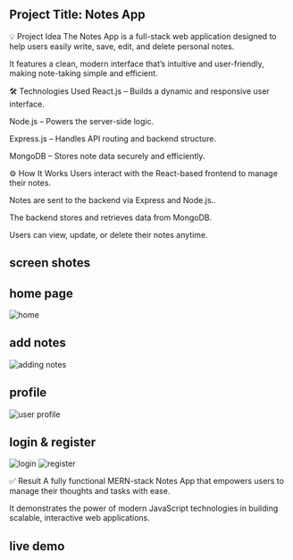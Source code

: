 ## Project Title: Notes App
💡 Project Idea
The Notes App is a full-stack web application designed to help users easily write, save, edit, and delete personal notes.

It features a clean, modern interface that’s intuitive and user-friendly, making note-taking simple and efficient.

🛠️ Technologies Used
React.js – Builds a dynamic and responsive user interface.

Node.js – Powers the server-side logic.

Express.js – Handles API routing and backend structure.

MongoDB – Stores note data securely and efficiently.

⚙️ How It Works
Users interact with the React-based frontend to manage their notes.

Notes are sent to the backend via Express and Node.js..

The backend stores and retrieves data from MongoDB.

Users can view, update, or delete their notes anytime.
## screen shotes
## home page
![home](/notes-app/notes-app/src/assets/image.png)
## add notes
![adding notes](/notes-app/notes-app/src/assets/image-1.png)
## profile 
![user profile ](/notes-app/notes-app/src/assets/image-2.png)
## login & register
![login](/notes-app/notes-app/src/assets/image-3.png)
![register](/notes-app/notes-app/src/assets/image-4.png)

✅ Result
A fully functional MERN-stack Notes App that empowers users to manage their thoughts and tasks with ease.

It demonstrates the power of modern JavaScript technologies in building scalable, interactive web applications.
## live demo 